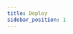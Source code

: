 ```yaml
---
title: Deploy
sidebar_position: 1
---
```


<head>
  <link rel="canonical" href="https://main--longhornio-docusaurus.netlify.app/index"/>
</head>
